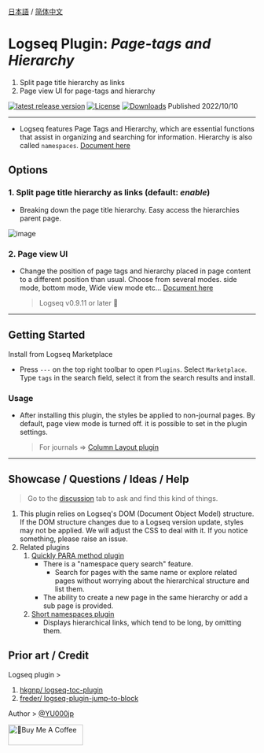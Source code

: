 [日本語](https://github.com/YU000jp/logseq-page-tags-and-hierarchy/blob/main/README.ja.md) / [简体中文](https://github.com/YU000jp/logseq-page-tags-and-hierarchy/blob/main/README.zhCN.md)

# Logseq Plugin: *Page-tags and Hierarchy*

1. Split page title hierarchy as links
1. Page view UI for page-tags and hierarchy

 [![latest release version](https://img.shields.io/github/v/release/YU000jp/logseq-page-tags-and-hierarchy)](https://github.com/YU000jp/logseq-page-tags-and-hierarchy/releases)
[![License](https://img.shields.io/github/license/YU000jp/logseq-page-tags-and-hierarchy?color=blue)](https://github.com/YU000jp/logseq-page-tags-and-hierarchy/blob/main/LICENSE)
[![Downloads](https://img.shields.io/github/downloads/YU000jp/logseq-page-tags-and-hierarchy/total.svg)](https://github.com/YU000jp/logseq-page-tags-and-hierarchy/releases)
 Published 2022/10/10

---

- Logseq features Page Tags and Hierarchy, which are essential functions that assist in organizing and searching for information. Hierarchy is also called `namespaces`. [Document here](https://github.com/YU000jp/logseq-page-tags-and-hierarchy/wiki/Logseq-features-Page-Tags-and-Hierarchy)

## Options

### 1. Split page title hierarchy as links (default: *enable*)

- Breaking down the page title hierarchy. Easy access the hierarchies parent page.

![image](https://github.com/YU000jp/logseq-page-tags-and-hierarchy/assets/111847207/f7da636b-4418-4a2f-b1e9-49c6aa8ec055)

### 2. Page view UI

- Change the position of page tags and hierarchy placed in page content to a different position than usual. Choose from several modes. side mode, bottom mode, Wide view mode etc... [Document here](https://github.com/YU000jp/logseq-page-tags-and-hierarchy/wiki/Page-View-UI)
  > Logseq v0.9.11 or later 🚧

---

## Getting Started

Install from Logseq Marketplace
  - Press `---` on the top right toolbar to open `Plugins`. Select `Marketplace`. Type `tags` in the search field, select it from the search results and install.

### Usage

- After installing this plugin, the styles be applied to non-journal pages. By default, page view mode is turned off. it is possible to set in the plugin settings.
  > For journals => [Column Layout plugin](https://github.com/YU000jp/Logseq-column-Layout)

---

## Showcase / Questions / Ideas / Help

> Go to the [discussion](https://github.com/YU000jp/Logseq-column-Layout/discussions) tab to ask and find this kind of things.

1. This plugin relies on Logseq's DOM (Document Object Model) structure. If the DOM structure changes due to a Logseq version update, styles may not be applied. We will adjust the CSS to deal with it. If you notice something, please raise an issue.
1. Related plugins
   1. [Quickly PARA method plugin](https://github.com/YU000jp/logseq-plugin-quickly-para-method)
      * There is a "namespace query search" feature.
        - Search for pages with the same name or explore related pages without worrying about the hierarchical structure and list them.
      * The ability to create a new page in the same hierarchy or add a sub page is provided.
   1. [Short namespaces plugin](https://github.com/YU000jp/logseq-plugin-short-namespaces)
      - Displays hierarchical links, which tend to be long, by omitting them.

## Prior art / Credit

Logseq plugin >
  1. [hkgnp/ logseq-toc-plugin](https://github.com/hkgnp/logseq-toc-plugin/)
  1. [freder/ logseq-plugin-jump-to-block](https://github.com/freder/logseq-plugin-jump-to-block/)

Author > [@YU000jp](https://github.com/YU000jp)

<a href="https://www.buymeacoffee.com/yu000japan" target="_blank"><img src="https://cdn.buymeacoffee.com/buttons/v2/default-violet.png" alt="🍌Buy Me A Coffee" style="height: 42px;width: 152px" ></a>

